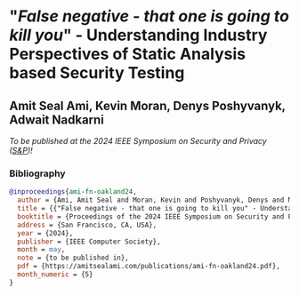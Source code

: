 # "*False negative - that one is going to kill you*" - Understanding Industry Perspectives of Static Analysis based Security Testing

## Amit Seal Ami, Kevin Moran, Denys Poshyvanyk, Adwait Nadkarni

*To be published at the 2024 IEEE Symposium on Security and Privacy ([S&P](https://sp2024.ieee-security.org/))!*


### Bibliography

```bibtex
@inproceedings{ami-fn-oakland24,
  author = {Ami, Amit Seal and Moran, Kevin and Poshyvanyk, Denys and Nadkarni, Adwait},
  title = {{"False negative - that one is going to kill you" - Understanding Industry Perspectives of Static Analysis based Security Testing}},
  booktitle = {Proceedings of the 2024 IEEE Symposium on Security and Privacy (S\&P)},
  address = {San Francisco, CA, USA},
  year = {2024},
  publisher = {IEEE Computer Society},
  month = may,
  note = {to be published in},
  pdf = {https://amitsealami.com/publications/ami-fn-oakland24.pdf},
  month_numeric = {5}
}
```
